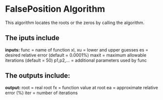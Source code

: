  # FalsePosition Algorithm
 This algorithm locates the roots or the zeros by calling the algorithm.
 ## The iputs include
 **inputs:**
  func = name of function 
  xl, xu = lower and upper guesses
  es = desired relative error (default = 0.0001%)
  maxit = maximum allowable iterations (default = 50)
  p1,p2,… = additional parameters used by func
## The outputs include:
**output:**
  root = real root
  fx = function value at root
  ea = approximate relative error (%)
  iter = number of iterations

